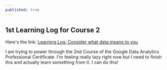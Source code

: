 ```yaml
---
published: true
---
```

## 1st Learning Log for Course 2

Here's the link: [Learning Log: Consider what data means to you](https://docs.google.com/document/d/1aME-I7Y-MFauq-RHbM0shNroKp63dL-N2WM_zFnp8T8/edit?usp=sharing&resourcekey=0-LtFokZOv3nC_h4tfm-DFEw)

I am trying to power through the 2nd Course of the Google Data Analytics Professional Certificate. I'm feeling really lazy right now but I need to finish this and actually learn something from it. I can do this!
